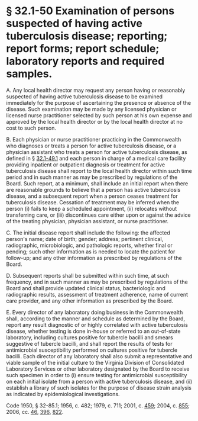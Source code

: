 # § 32.1-50 Examination of persons suspected of having active tuberculosis disease; reporting; report forms; report schedule; laboratory reports and required samples.

<p>A. Any local health director may request any person having or reasonably suspected of having active tuberculosis disease to be examined immediately for the purpose of ascertaining the presence or absence of the disease. Such examination may be made by any licensed physician or licensed nurse practitioner selected by such person at his own expense and approved by the local health director or by the local health director at no cost to such person.</p><p>B. Each physician or nurse practitioner practicing in the Commonwealth who diagnoses or treats a person for active tuberculosis disease, or a physician assistant who treats a person for active tuberculosis disease, as defined in § <a href='http://law.lis.virginia.gov/vacode/32.1-49.1/'>32.1-49.1</a> and each person in charge of a medical care facility providing inpatient or outpatient diagnosis or treatment for active tuberculosis disease shall report to the local health director within such time period and in such manner as may be prescribed by regulations of the Board. Such report, at a minimum, shall include an initial report when there are reasonable grounds to believe that a person has active tuberculosis disease, and a subsequent report when a person ceases treatment for tuberculosis disease. Cessation of treatment may be inferred when the person (i) fails to keep a scheduled appointment, (ii) relocates without transferring care, or (iii) discontinues care either upon or against the advice of the treating physician, physician assistant, or nurse practitioner.</p><p>C. The initial disease report shall include the following: the affected person's name; date of birth; gender; address; pertinent clinical, radiographic, microbiologic, and pathologic reports, whether final or pending; such other information as is needed to locate the patient for follow-up; and any other information as prescribed by regulations of the Board.</p><p>D. Subsequent reports shall be submitted within such time, at such frequency, and in such manner as may be prescribed by regulations of the Board and shall provide updated clinical status, bacteriologic and radiographic results, assessment of treatment adherence, name of current care provider, and any other information as prescribed by the Board.</p><p>E. Every director of any laboratory doing business in the Commonwealth shall, according to the manner and schedule as determined by the Board, report any result diagnostic of or highly correlated with active tuberculosis disease, whether testing is done in-house or referred to an out-of-state laboratory, including cultures positive for tubercle bacilli and smears suggestive of tubercle bacilli, and shall report the results of tests for antimicrobial susceptibility performed on cultures positive for tubercle bacilli. Each director of any laboratory shall also submit a representative and viable sample of the initial culture to the Virginia Division of Consolidated Laboratory Services or other laboratory designated by the Board to receive such specimen in order to (i) ensure testing for antimicrobial susceptibility on each initial isolate from a person with active tuberculosis disease, and (ii) establish a library of such isolates for the purpose of disease strain analysis as indicated by epidemiological investigations.</p><p>Code 1950, § 32-85.1; 1956, c. 482; 1979, c. 711; 2001, c. <a href='http://lis.virginia.gov/cgi-bin/legp604.exe?011+ful+CHAP0459'>459</a>; 2004, c. <a href='http://lis.virginia.gov/cgi-bin/legp604.exe?041+ful+CHAP0855'>855</a>; 2006, cc. <a href='http://lis.virginia.gov/cgi-bin/legp604.exe?061+ful+CHAP0046'>46</a>, <a href='http://lis.virginia.gov/cgi-bin/legp604.exe?061+ful+CHAP0396'>396</a>, <a href='http://lis.virginia.gov/cgi-bin/legp604.exe?061+ful+CHAP0822'>822</a>.</p>
